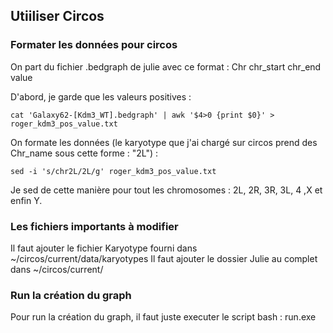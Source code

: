 ## Utiiliser Circos

### Formater les données pour circos

On part du fichier .bedgraph de julie avec ce format :
Chr chr_start chr_end value

D'abord, je garde que les valeurs positives :
```
cat 'Galaxy62-[Kdm3_WT].bedgraph' | awk '$4>0 {print $0}' > roger_kdm3_pos_value.txt
```

On formate les données (le karyotype que j'ai chargé sur circos prend des Chr_name sous cette forme : "2L") :
```
sed -i 's/chr2L/2L/g' roger_kdm3_pos_value.txt 
```

Je sed de cette manière pour tout les chromosomes : 2L, 2R, 3R, 3L, 4 ,X et enfin Y.

### Les fichiers importants à modifier

Il faut ajouter le fichier Karyotype fourni dans ~/circos/current/data/karyotypes
Il faut ajouter le dossier Julie au complet dans ~/circos/current/

### Run la création du graph

Pour run la création du graph, il faut juste executer le script bash : run.exe
